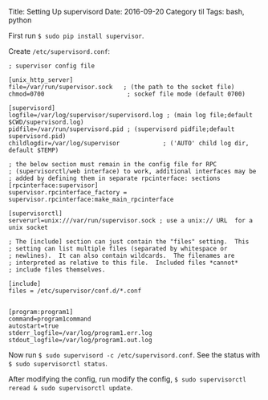 Title: Setting Up supervisord
Date: 2016-09-20
Category til
Tags: bash, python

First run `$ sudo pip install supervisor`.

Create `/etc/supervisord.conf`:

```
; supervisor config file

[unix_http_server]
file=/var/run/supervisor.sock   ; (the path to the socket file)
chmod=0700                       ; sockef file mode (default 0700)

[supervisord]
logfile=/var/log/supervisor/supervisord.log ; (main log file;default $CWD/supervisord.log)
pidfile=/var/run/supervisord.pid ; (supervisord pidfile;default supervisord.pid)
childlogdir=/var/log/supervisor            ; ('AUTO' child log dir, default $TEMP)

; the below section must remain in the config file for RPC
; (supervisorctl/web interface) to work, additional interfaces may be
; added by defining them in separate rpcinterface: sections
[rpcinterface:supervisor]
supervisor.rpcinterface_factory = supervisor.rpcinterface:make_main_rpcinterface

[supervisorctl]
serverurl=unix:///var/run/supervisor.sock ; use a unix:// URL  for a unix socket

; The [include] section can just contain the "files" setting.  This
; setting can list multiple files (separated by whitespace or
; newlines).  It can also contain wildcards.  The filenames are
; interpreted as relative to this file.  Included files *cannot*
; include files themselves.

[include]
files = /etc/supervisor/conf.d/*.conf


[program:program1]
command=program1command
autostart=true
stderr_logfile=/var/log/program1.err.log
stdout_logfile=/var/log/program1.out.log
```

Now run `$ sudo supervisord -c /etc/supervisord.conf`. See the status with `$ sudo supervisorctl status`.

After modifying the config, run modify the config, `$ sudo supervisorctl reread & sudo supervisorctl update`.
